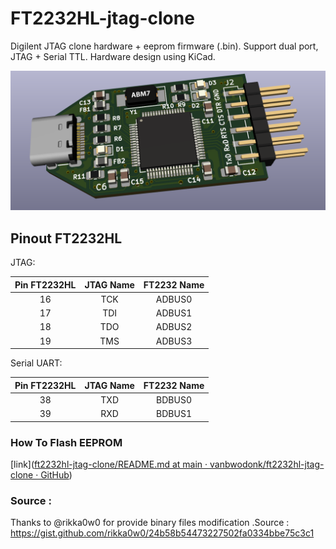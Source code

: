 # FT2232HL-jtag-clone

Digilent JTAG clone hardware + eeprom firmware (.bin). Support dual port, JTAG + Serial TTL. Hardware design using KiCad. 

![](Hardware/jtag-ft2232hl.png)

## Pinout FT2232HL

JTAG:

| Pin FT2232HL | JTAG Name | FT2232 Name |
|:------------:|:---------:|:-----------:|
| 16           | TCK       | ADBUS0      |
| 17           | TDI       | ADBUS1      |
| 18           | TDO       | ADBUS2      |
| 19           | TMS       | ADBUS3      |

Serial UART:

| Pin FT2232HL | JTAG Name | FT2232 Name |
|:------------:|:---------:|:-----------:|
| 38           | TXD       | BDBUS0      |
| 39           | RXD       | BDBUS1      |

### How To Flash EEPROM

[link]([ft2232hl-jtag-clone/README.md at main · vanbwodonk/ft2232hl-jtag-clone · GitHub](https://github.com/vanbwodonk/ft2232hl-jtag-clone/blob/main/eeprom_binary/README.md))

### Source :

Thanks to @rikka0w0 for provide binary files modification .Source : https://gist.github.com/rikka0w0/24b58b54473227502fa0334bbe75c3c1

